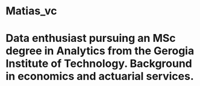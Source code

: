 # Matias_vc

# Data enthusiast pursuing an MSc degree in Analytics from the Gerogia Institute of Technology. Background in economics and actuarial services. 

